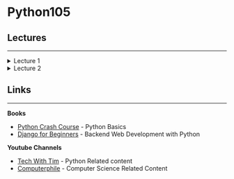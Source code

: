 # Python105

## Lectures 
---
<details>
    <summary>Lecture 1</summary>

- Basic Output
    - print builtin function
    - multiple arguments (print(1, 2, 3, 4))

- Variables
    - Naming Convention
    - snake_case
    - Case Sensitivity

- Basic Data Types in python
    - int (integer) (-∞, ..., -2, -1, 0, 1, 2, ..., +∞)
    - float (fractions) (-∞, ..., -1.1, -1, 0, 1.1, 2, ..., +∞)
    - str (string) ("hello", 'hello', """Hello""", '''Hello''')
    - bool (boolean) (True, False)

- Basic String Operations
    - concatenation ("Hello" + " " + "World")
    - fstrings (f"I am {20 + 1} years old")

- Constants
    - just a convention
    - UPPER_CASE
</details>

<details>
    <summary>Lecture 2</summary>

- Type Casting
    - figuring out type of variable *type(variable_name)*
    - just use data type keyword to cast an object to another data type *str(1), int("125")*
    - Errors during type casting *int("hello 25"), float("nick")*

- Data Structures **list**
    - Initialization | **nums = [], nums = list()**
    - Indexing, Why 0?
    - Accessing elements | **nums[0]**
    - Changing elements | **nums[0] = 1**
    - builtin methods | **append, pop, len, sort**
    - Slicing lists | **nums[3:-1], nums[:], nums[::-1]**
    - Errors (Index Error) | **nums[Non existent Index]**

- Loops **for**
    - basic syntax **for element in my_list:**
    - Indentation **body, code block**
    - looping through lists
    - using range function | **range(10), range(5, 10), range(0, 10, 2)**

</details>

## Links
---

**Books**
- [Python Crash Course](https://en.sng1lib.org/book/4995914/5d84d3) - Python Basics
- [Django for Beginners](https://en.sng1lib.org/book/3594011/891d30) - Backend Web Development with Python


**Youtube Channels**
- [Tech With Tim](https://www.youtube.com/c/TechWithTim) - Python Related content
- [Computerphile](https://www.youtube.com/user/Computerphile) - Computer Science Related Content
